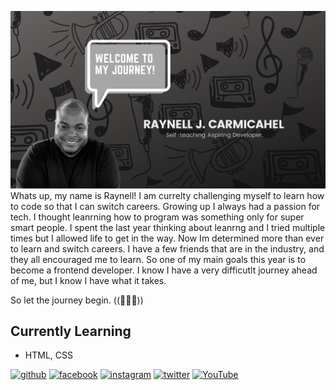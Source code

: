 ![](https://github.com/RaynellJamal/RaynellJamal/blob/main/Github%20banner.png)
Whats up, my name is Raynell! I am currelty challenging myself to learn how to code so that I can switch careers. Growing up I always had a passion for tech. I thought leanrning how to program was something only for super smart people. I spent the last year thinking about leanrng and I tried multiple times but I allowed life to get in the way. Now Im determined more than ever to learn and switch careers. I have a few friends that are in the industry, and they all encouraged me to learn. So one of my main goals this year is to become a frontend developer. I know I have a very difficutlt journey ahead of me, but I know I have what it takes. 

So let the journey begin. ((👨🏽‍💻))

## Currently Learning
* HTML, CSS


[<img src='https://cdn.jsdelivr.net/npm/simple-icons@3.0.1/icons/github.svg' alt='github' height='40'>](https://github.com/RaynellJamal)  [<img src='https://cdn.jsdelivr.net/npm/simple-icons@3.0.1/icons/facebook.svg' alt='facebook' height='40'>](https://www.facebook.com/RaynellJamal)  [<img src='https://cdn.jsdelivr.net/npm/simple-icons@3.0.1/icons/instagram.svg' alt='instagram' height='40'>](https://www.instagram.com/Raynell.dev/)  [<img src='https://cdn.jsdelivr.net/npm/simple-icons@3.0.1/icons/twitter.svg' alt='twitter' height='40'>](https://twitter.com/RaynellJamal)  [<img src='https://cdn.jsdelivr.net/npm/simple-icons@3.0.1/icons/youtube.svg' alt='YouTube' height='40'>](https://www.youtube.com/channel/RaynellJamal)  

